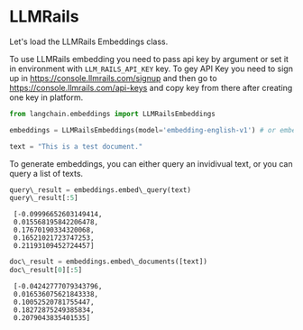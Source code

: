 # LLMRails

Let's load the LLMRails Embeddings class.

To use LLMRails embedding you need to pass api key by argument or set it in environment with `LLM_RAILS_API_KEY` key.
To gey API Key you need to sign up in <https://console.llmrails.com/signup> and then go to <https://console.llmrails.com/api-keys> and copy key from there after creating one key in platform.

```python
from langchain.embeddings import LLMRailsEmbeddings  

```

```python
embeddings = LLMRailsEmbeddings(model='embedding-english-v1') # or embedding-multi-v1  

```

```python
text = "This is a test document."  

```

To generate embeddings, you can either query an invidivual text, or you can query a list of texts.

```python
query\_result = embeddings.embed\_query(text)  
query\_result[:5]  

```

```text
 [-0.09996652603149414,  
 0.015568195842206478,  
 0.17670190334320068,  
 0.16521021723747253,  
 0.21193109452724457]  

```

```python
doc\_result = embeddings.embed\_documents([text])  
doc\_result[0][:5]  

```

```text
 [-0.04242777079343796,  
 0.016536075621843338,  
 0.10052520781755447,  
 0.18272875249385834,  
 0.2079043835401535]  

```
